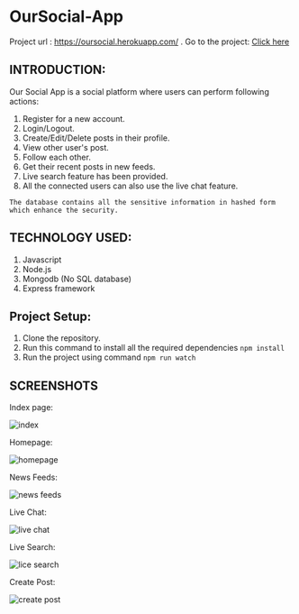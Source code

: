 # OurSocial-App

Project url : https://oursocial.herokuapp.com/ .
Go to the project: [Click here](https://oursocial.herokuapp.com/)

## INTRODUCTION:
Our Social App is a social platform where users can perform following actions:
1. Register for a new account.
2. Login/Logout.
3. Create/Edit/Delete posts in their profile.
4. View other user's post.
5. Follow each other.
6. Get their recent posts in new feeds.
7. Live search feature has been provided.
8. All the connected users can also use the live chat feature.

```The database contains all the sensitive information in hashed form which enhance the security.```

## TECHNOLOGY USED:
1. Javascript 
2. Node.js 
3. Mongodb (No SQL database)
4. Express framework

## Project Setup:
1. Clone the repository.
2. Run this command to install all the required dependencies ```npm install```
3. Run the project using command ```npm run watch```

## SCREENSHOTS
Index page:

![index](https://user-images.githubusercontent.com/64154442/88482769-26fbfa00-cf81-11ea-8774-b76b8b34c1d9.JPG)


Homepage:

![homepage](https://user-images.githubusercontent.com/64154442/88482776-2feccb80-cf81-11ea-855a-f0f88dd1c9a8.JPG)


News Feeds:

![news feeds](https://user-images.githubusercontent.com/64154442/88482781-33805280-cf81-11ea-9560-3d0dd1158af9.JPG)


Live Chat:

![live chat](https://user-images.githubusercontent.com/64154442/88482803-42ff9b80-cf81-11ea-9e41-662008551f02.JPG)


Live Search:

![lice search](https://user-images.githubusercontent.com/64154442/88482799-4135d800-cf81-11ea-9209-c95aca1a937a.JPG)



Create Post:

![create post](https://user-images.githubusercontent.com/64154442/88482792-3a0eca00-cf81-11ea-953b-c558bc978116.JPG)

